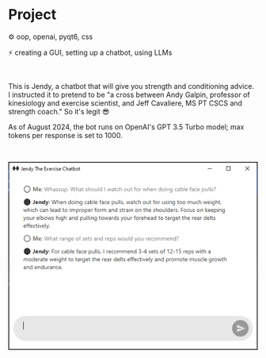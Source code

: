 # Project

⚙️ oop, openai, pyqt6, css

⚡   creating a GUI, setting up a chatbot, using LLMs

 

This is Jendy, a chatbot that will give you strength and conditioning advice. I instructed it to pretend to be "a cross between Andy Galpin, professor of kinesiology and exercise scientist, and Jeff Cavaliere, MS PT CSCS and strength coach." So it's legit 😎

As of August 2024, the bot runs on OpenAI's GPT 3.5 Turbo model; max tokens per response is set to 1000. 

 

![screen](img/snap.png)
